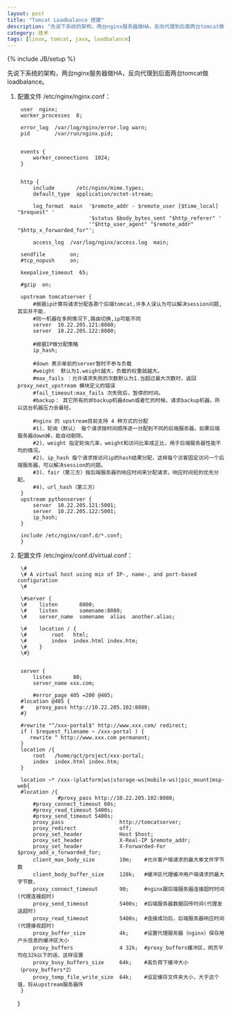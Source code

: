 ```yaml
---
layout: post
title: "Tomcat Loadbalance 搭建"
description: "先说下系统的架构，两台nginx服务器做HA，反向代理到后面两台tomcat做loadbalance。   "
category: 技术
tags: [linux, tomcat, java, loadbalance]
---
```

{% include JB/setup %}

先说下系统的架构，两台nginx服务器做HA，反向代理到后面两台tomcat做loadbalance。   

1. 配置文件 /etc/nginx/nginx.conf：   


        user  nginx;
        worker_processes  8;
        
        error_log  /var/log/nginx/error.log warn;
        pid        /var/run/nginx.pid;
        
        
        events {
        	worker_connections  1024;
        }
        
        
        http {
        	include       /etc/nginx/mime.types;
        	default_type  application/octet-stream;
        
        	log_format  main  '$remote_addr - $remote_user [$time_local] "$request" '
        					  '$status $body_bytes_sent "$http_referer" '
        					  '"$http_user_agent" "$remote_addr" "$http_x_forwarded_for"';
        
        	access_log  /var/log/nginx/access.log  main;

		sendfile        on;
		#tcp_nopush     on;

		keepalive_timeout  65;

		#gzip  on;

		upstream tomcatserver {
			#根据ip计算将请求分配各那个后端tomcat,许多人误认为可以解决session问题,其实并不能.
			#同一机器在多网情况下,路由切换,ip可能不同
			server  10.22.205.121:8080;
			server  10.22.205.122:8080;

			#根据IP做分配策略
			ip_hash;

			#down 表示单前的server暂时不参与负载
			#weight  默认为1.weight越大，负载的权重就越大。
			#max_fails ：允许请求失败的次数默认为1.当超过最大次数时，返回proxy_next_upstream 模块定义的错误
			#fail_timeout:max_fails 次失败后，暂停的时间。
			#backup： 其它所有的非backup机器down或者忙的时候，请求backup机器。所以这台机器压力会最轻。

			#nginx 的 upstream目前支持 4 种方式的分配
			#1)、轮询（默认） 每个请求按时间顺序逐一分配到不同的后端服务器，如果后端服务器down掉，能自动剔除。
			#2)、weight 指定轮询几率，weight和访问比率成正比，用于后端服务器性能不均的情况。
			#2)、ip_hash 每个请求按访问ip的hash结果分配，这样每个访客固定访问一个后端服务器，可以解决session的问题。
			#3)、fair（第三方）按后端服务器的响应时间来分配请求，响应时间短的优先分配。
			#4)、url_hash（第三方）
		}
		upstream pythonserver {
			server  10.22.205.121:5001;
			server  10.22.205.122:5001;
			ip_hash;
		}

		include /etc/nginx/conf.d/*.conf;
        }
		   
2. 配置文件 /etc/nginx/conf.d/virtual.conf：   

        \#
        \# A virtual host using mix of IP-, name-, and port-based configuration
        \#
        
        \#server {
        \#    listen       8000;
        \#    listen       somename:8080;
        \#    server_name  somename  alias  another.alias;
        
        \#    location / {
        \#        root   html;
        \#        index  index.html index.htm;
        \#    }
        \#}
        
        
        server {
        	listen       80;
        	server_name xxx.com;
        
        	#error_page 405 =200 @405;
		#location @405 {
		#    proxy_pass http://10.22.205.102:8080;
		#}

		#rewrite "^/xxx-portal$" http://www.xxx.com/ redirect;
		if ( $request_filename ~ /xxx-portal ) {
		   rewrite ^ http://www.xxx.com permanent;
		}
		location /{
			root   /home/qct/project/xxx-portal;
			index  index.html index.htm;
		}

		location ~* /xxx-(platform|ws|storage-ws|mobile-ws)|pic_mount|msp-web{
		#location /{
					#proxy_pass http://10.22.205.102:8080;
			#proxy_connect_timeout 60s;
			#proxy_read_timeout 5400s;
			#proxy_send_timeout 5400s;
			proxy_pass                  http://tomcatserver;
			proxy_redirect              off;
			proxy_set_header            Host $host;
			proxy_set_header            X-Real-IP $remote_addr;
			proxy_set_header            X-Forwarded-For $proxy_add_x_forwarded_for;
			client_max_body_size        10m;    #允许客户端请求的最大单文件字节数
			client_body_buffer_size     128k;   #缓冲区代理缓冲用户端请求的最大字节数，
			proxy_connect_timeout       90;     #nginx跟后端服务器连接超时时间(代理连接超时)
			proxy_send_timeout          5400s;  #后端服务器数据回传时间(代理发送超时)
			proxy_read_timeout          5400s;  #连接成功后，后端服务器响应时间(代理接收超时)
			proxy_buffer_size           4k;     #设置代理服务器（nginx）保存用户头信息的缓冲区大小
			proxy_buffers               4 32k;  #proxy_buffers缓冲区，网页平均在32k以下的话，这样设置
			proxy_busy_buffers_size     64k;    #高负荷下缓冲大小（proxy_buffers*2）
			proxy_temp_file_write_size  64k;    #设定缓存文件夹大小，大于这个值，将从upstream服务器传
		}
	}

